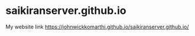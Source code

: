# saikiranserver.github.io

My website link https://johnwickkomarthi.github.io/saikiranserver.github.io/
